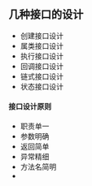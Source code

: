 

## 几种接口的设计

 - 创建接口设计
 - 属类接口设计
 - 执行接口设计
 - 回调接口设计
 - 链式接口设计
 - 状态接口设计

#### 接口设计原则
 - 职责单一
 - 参数明确
 - 返回简单
 - 异常精细
 - 方法名简明
 - 
 